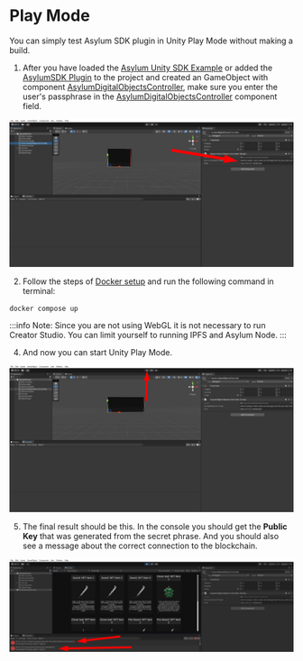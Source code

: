 # Play Mode

You can simply test Asylum SDK plugin in Unity Play Mode without making a build.

1. After you have loaded the [Asylum Unity SDK Example](https://gitlab.com/asylum-space/asylum-unity-sdk-example) or added the [AsylumSDK Plugin](../plugin-how-to) to the project and created an GameObject with component [AsylumDigitalObjectsController](https://gitlab.com/asylum-space/asylum-unity-sdk/-/tree/main/AsylumSDK/AsylumDigitalObjectsController.cs), make sure you enter the user's passphrase in the [AsylumDigitalObjectsController](https://gitlab.com/asylum-space/asylum-unity-sdk/-/tree/main/AsylumSDK/AsylumDigitalObjectsController.cs) component field.

![](img/set_secret_phrase.png)

2. Follow the steps of [Docker setup](../../asylum-ui/creator-studio/installation-docker.md) and run the following command in terminal:

```
docker compose up
```
:::info
Note: Since you are not using WebGL it is not necessary to run Creator Studio. You can limit yourself to running IPFS and Asylum Node.
:::

4. And now you can start Unity Play Mode.

![](img/playmode_start.png)

5. The final result should be this. In the console you should get the **Public Key** that was generated from the secret phrase. And you should also see a message about the correct connection to the blockchain.

![](img/playmode_correctConnect.png)
